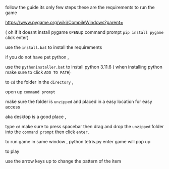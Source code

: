 follow the guide its only few steps 
these are the requirements to run the game 

https://www.pygame.org/wiki/CompileWindows?parent=

( oh if it doesnt install pygame `OPEN`up command prompt 
   `pip install pygame` click enter)

use the `install.bat` to install the requirements

if you do not have pet python ,

use the `pythoninstaller.bat` to install python 3.11.6
 ( when installing python make sure to click `ADD TO PATH`)

to `cd` the folder in the `directory` , 

open up `command prompt` 

make sure the folder is `unzipped` and placed in a easy location for easy access

aka desktop is a good place , 

type `cd` make sure to press spacebar then drag and drop the `unzipped` folder into the `command prompt` then click `enter`, 

to run game in same window , python tetris.py enter game will pop up 

to play 

use the arrow keys
up to change the pattern of the item
